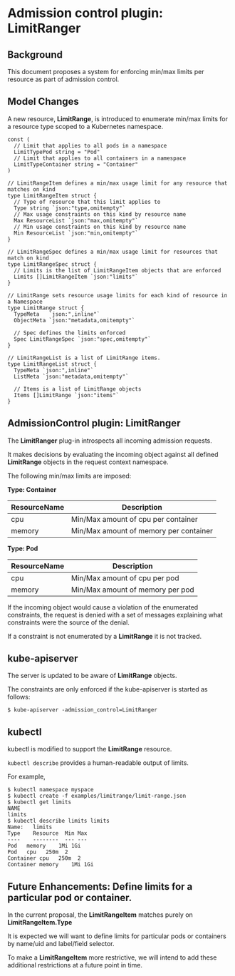 # Admission control plugin: LimitRanger

## Background

This document proposes a system for enforcing min/max limits per resource as part of admission control.

## Model Changes

A new resource, **LimitRange**, is introduced to enumerate min/max limits for a resource type scoped to a
Kubernetes namespace.

```
const (
  // Limit that applies to all pods in a namespace
  LimitTypePod string = "Pod"
  // Limit that applies to all containers in a namespace
  LimitTypeContainer string = "Container"
)

// LimitRangeItem defines a min/max usage limit for any resource that matches on kind
type LimitRangeItem struct {
  // Type of resource that this limit applies to
  Type string `json:"type,omitempty"`
  // Max usage constraints on this kind by resource name
  Max ResourceList `json:"max,omitempty"`
  // Min usage constraints on this kind by resource name
  Min ResourceList `json:"min,omitempty"`
}

// LimitRangeSpec defines a min/max usage limit for resources that match on kind
type LimitRangeSpec struct {
  // Limits is the list of LimitRangeItem objects that are enforced
  Limits []LimitRangeItem `json:"limits"`
}

// LimitRange sets resource usage limits for each kind of resource in a Namespace
type LimitRange struct {
  TypeMeta   `json:",inline"`
  ObjectMeta `json:"metadata,omitempty"`

  // Spec defines the limits enforced
  Spec LimitRangeSpec `json:"spec,omitempty"`
}

// LimitRangeList is a list of LimitRange items.
type LimitRangeList struct {
  TypeMeta `json:",inline"`
  ListMeta `json:"metadata,omitempty"`

  // Items is a list of LimitRange objects
  Items []LimitRange `json:"items"`
}
```

## AdmissionControl plugin: LimitRanger

The **LimitRanger** plug-in introspects all incoming admission requests.

It makes decisions by evaluating the incoming object against all defined **LimitRange** objects in the request context namespace.

The following min/max limits are imposed:

**Type: Container**

| ResourceName | Description |
| ------------ | ----------- |
| cpu | Min/Max amount of cpu per container |
| memory | Min/Max amount of memory per container |

**Type: Pod**

| ResourceName | Description |
| ------------ | ----------- |
| cpu | Min/Max amount of cpu per pod |
| memory | Min/Max amount of memory per pod |

If the incoming object would cause a violation of the enumerated constraints, the request is denied with a set of
messages explaining what constraints were the source of the denial.

If a constraint is not enumerated by a **LimitRange** it is not tracked.

## kube-apiserver

The server is updated to be aware of **LimitRange** objects.

The constraints are only enforced if the kube-apiserver is started as follows:

```
$ kube-apiserver -admission_control=LimitRanger
```

## kubectl

kubectl is modified to support the **LimitRange** resource.

```kubectl describe``` provides a human-readable output of limits.

For example,

```
$ kubectl namespace myspace
$ kubectl create -f examples/limitrange/limit-range.json
$ kubectl get limits
NAME
limits
$ kubectl describe limits limits
Name:   limits
Type    Resource  Min Max
----    --------  --- ---
Pod   memory    1Mi 1Gi
Pod   cpu   250m  2
Container cpu   250m  2
Container memory    1Mi 1Gi
```

## Future Enhancements: Define limits for a particular pod or container.

In the current proposal, the **LimitRangeItem** matches purely on **LimitRangeItem.Type**

It is expected we will want to define limits for particular pods or containers by name/uid and label/field selector.

To make a **LimitRangeItem** more restrictive, we will intend to add these additional restrictions at a future point in time.
